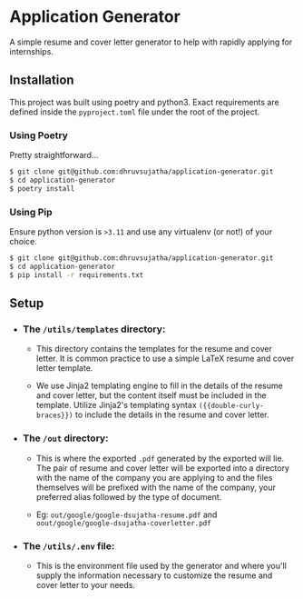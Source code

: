 # Application Generator

A simple resume and cover letter generator to help with rapidly applying for internships. 

## Installation

This project was built using poetry and python3. Exact requirements are defined inside the `pyproject.toml` file under the root of the project.

### Using Poetry

Pretty straightforward...

```bash
$ git clone git@github.com:dhruvsujatha/application-generator.git
$ cd application-generator
$ poetry install
```

### Using Pip

Ensure python version is `>3.11` and use any virtualenv (or not!) of your choice.

```bash
$ git clone git@github.com:dhruvsujatha/application-generator.git
$ cd application-generator
$ pip install -r requirements.txt
```

## Setup

 - ### The `/utils/templates` directory:
    - This directory contains the templates for the resume and cover letter. It is common practice to use a simple LaTeX resume and cover letter template.

    - We use Jinja2 templating engine to fill in the details of the resume and cover letter, but the content itself must be included in the template. Utilize Jinja2's templating syntax `({{double-curly-braces}})` to include the details in the resume and cover letter.

 - ### The `/out` directory:
    - This is where the exported `.pdf` generated by the exported will lie. The pair of resume and cover letter will be exported into a directory with the name of the company you are applying to and the files themselves will be prefixed with the name of the company, your preferred alias followed by the type of document.

    - Eg: `out/google/google-dsujatha-resume.pdf` and `oout/google/google-dsujatha-coverletter.pdf`

- ### The `/utils/.env` file:
    - This is the environment file used by the generator and where you'll supply the information necessary to customize the resume and cover letter to your needs.

